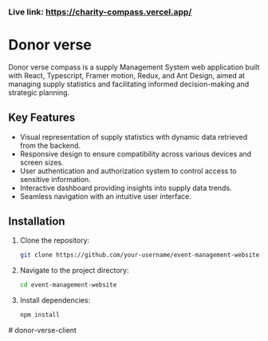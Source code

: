 ### Live link: https://charity-compass.vercel.app/

# Donor verse

Donor verse compass is a supply Management System web application built with React, Typescript, Framer motion, Redux, and Ant Design, aimed at managing supply statistics and facilitating informed decision-making and strategic planning.

## Key Features

- Visual representation of supply statistics with dynamic data retrieved from the backend.
- Responsive design to ensure compatibility across various devices and screen sizes.
- User authentication and authorization system to control access to sensitive information.
- Interactive dashboard providing insights into supply data trends.
- Seamless navigation with an intuitive user interface.

## Installation

1. Clone the repository:

   ```bash
   git clone https://github.com/your-username/event-management-website.git
   ```

2. Navigate to the project directory:

   ```bash
   cd event-management-website

   ```

3. Install dependencies:

   ```bash
   npm install
   ```
#   d o n o r - v e r s e - c l i e n t  
 